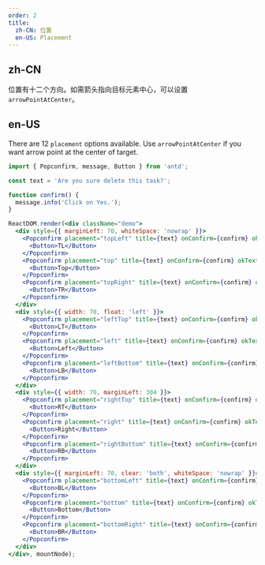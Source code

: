 ```yaml
---
order: 2
title:
  zh-CN: 位置
  en-US: Placement
---
```


## zh-CN

位置有十二个方向。如需箭头指向目标元素中心，可以设置 `arrowPointAtCenter`。

## en-US

There are 12 `placement` options available. Use `arrowPointAtCenter` if you want arrow point at the center of target.

````jsx
import { Popconfirm, message, Button } from 'antd';

const text = 'Are you sure delete this task?';

function confirm() {
  message.info('Click on Yes.');
}

ReactDOM.render(<div className="demo">
  <div style={{ marginLeft: 70, whiteSpace: 'nowrap' }}>
    <Popconfirm placement="topLeft" title={text} onConfirm={confirm} okText="Yes" cancelText="No">
      <Button>TL</Button>
    </Popconfirm>
    <Popconfirm placement="top" title={text} onConfirm={confirm} okText="Yes" cancelText="No">
      <Button>Top</Button>
    </Popconfirm>
    <Popconfirm placement="topRight" title={text} onConfirm={confirm} okText="Yes" cancelText="No">
      <Button>TR</Button>
    </Popconfirm>
  </div>
  <div style={{ width: 70, float: 'left' }}>
    <Popconfirm placement="leftTop" title={text} onConfirm={confirm} okText="Yes" cancelText="No">
      <Button>LT</Button>
    </Popconfirm>
    <Popconfirm placement="left" title={text} onConfirm={confirm} okText="Yes" cancelText="No">
      <Button>Left</Button>
    </Popconfirm>
    <Popconfirm placement="leftBottom" title={text} onConfirm={confirm} okText="Yes" cancelText="No">
      <Button>LB</Button>
    </Popconfirm>
  </div>
  <div style={{ width: 70, marginLeft: 304 }}>
    <Popconfirm placement="rightTop" title={text} onConfirm={confirm} okText="Yes" cancelText="No">
      <Button>RT</Button>
    </Popconfirm>
    <Popconfirm placement="right" title={text} onConfirm={confirm} okText="Yes" cancelText="No">
      <Button>Right</Button>
    </Popconfirm>
    <Popconfirm placement="rightBottom" title={text} onConfirm={confirm} okText="Yes" cancelText="No">
      <Button>RB</Button>
    </Popconfirm>
  </div>
  <div style={{ marginLeft: 70, clear: 'both', whiteSpace: 'nowrap' }}>
    <Popconfirm placement="bottomLeft" title={text} onConfirm={confirm} okText="Yes" cancelText="No">
      <Button>BL</Button>
    </Popconfirm>
    <Popconfirm placement="bottom" title={text} onConfirm={confirm} okText="Yes" cancelText="No">
      <Button>Bottom</Button>
    </Popconfirm>
    <Popconfirm placement="bottomRight" title={text} onConfirm={confirm} okText="Yes" cancelText="No">
      <Button>BR</Button>
    </Popconfirm>
  </div>
</div>, mountNode);
````

<style>
.code-box-demo .vsi-popover-wrap > a {
  margin-right: 8px;
}
.code-box-demo .vsi-btn {
  margin-right: 8px;
  margin-bottom: 8px;
}
#components-popconfirm-demo-placement .vsi-btn {
  width: 70px;
}
</style>
